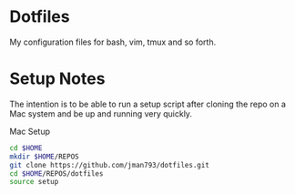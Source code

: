 # Dotfiles

My configuration files for bash, vim, tmux and so forth.

# Setup Notes

The intention is to be able to run  a setup script after cloning the repo on a Mac system and be up and running very quickly.

Mac Setup
```bash 
cd $HOME
mkdir $HOME/REPOS
git clone https://github.com/jman793/dotfiles.git
cd $HOME/REPOS/dotfiles
source setup
```

